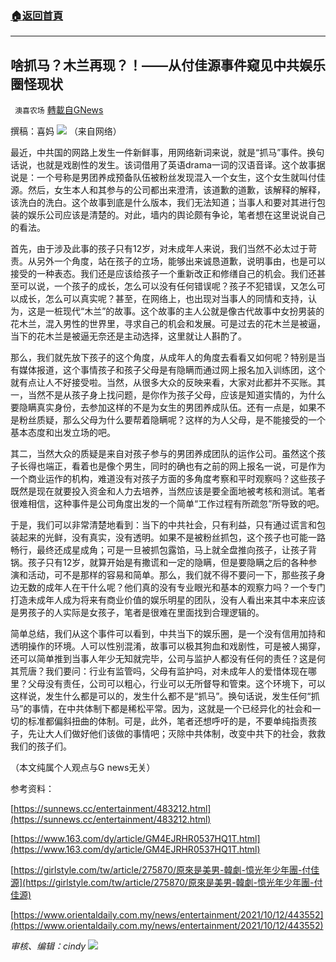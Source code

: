 ###  [:house:返回首頁](https://github.com/ourhimalayas/txt)
---


## 啥抓马？木兰再现？！——从付佳源事件窥见中共娱乐圈怪现状
` 澳喜农场` [轉載自GNews](https://gnews.org/zh-hans/1592732/)

撰稿：喜妈
![](https://assets.gnews.org/wp-content/uploads/2021/10/F65AD185-753B-46D5-8D48-5D5F5A0FF869.jpeg)
（来自网络）

最近，中共国的网路上发生一件新鲜事，用网络新词来说，就是“抓马”事件。换句话说，也就是戏剧性的发生。该词借用了英语drama一词的汉语音译。这个故事据说是：一个号称是男团养成预备队伍被粉丝发现混入一个女生，这个女生就叫付佳源。然后，女生本人和其参与的公司都出来澄清，该道歉的道歉，该解释的解释，该洗白的洗白。这个故事到底是什么版本，我们无法知道；当事人和要对其进行包装的娱乐公司应该是清楚的。对此，墙内的舆论颇有争论，笔者想在这里说说自己的看法。

首先，由于涉及此事的孩子只有12岁，对未成年人来说，我们当然不必太过于苛责。从另外一个角度，站在孩子的立场，能够出来诚恳道歉，说明事由，也是可以接受的一种表态。我们还是应该给孩子一个重新改正和修缮自己的机会。我们还甚至可以说，一个孩子的成长，怎么可以没有任何错误呢？孩子不犯错误，又怎么可以成长，怎么可以真实呢？甚至，在网络上，也出现对当事人的同情和支持，认为，这是一桩现代“木兰”的故事。这个故事的主人公就是像古代故事中女扮男装的花木兰，混入男性的世界里，寻求自己的机会和发展。可是过去的花木兰是被逼，当下的花木兰是被逼无奈还是主动选择，这里就让人斟酌了。

那么，我们就先放下孩子的这个角度，从成年人的角度去看看又如何呢？特别是当有媒体报道，这个事情孩子和孩子父母是有隐瞒而通过网上报名加入训练团，这个就有点让人不好接受啦。当然，从很多大众的反映来看，大家对此都并不买账。其一，当然不是从孩子身上找问题，是你作为孩子父母，应该是知道实情的，为什么要隐瞒真实身份，去参加这样的不是为女生的男团养成队伍。还有一点是，如果不是粉丝质疑，那么父母为什么要帮着隐瞒呢？这样的为人父母，是不能接受的一个基本态度和出发立场的吧。

其二，当然大众的质疑是来自对孩子参与的男团养成团队的运作公司。虽然这个孩子长得也端正，看着也是像个男生，同时的确也有之前的网上报名一说，可是作为一个商业运作的机构，难道没有对孩子方面的多角度考察和平时观察吗？这些孩子既然是现在就要投入资金和人力去培养，当然应该是要全面地被考核和测试。笔者很难相信，这种事件是公司角度出发的一个简单“工作过程有所疏忽”所导致的吧。

于是，我们可以非常清楚地看到：当下的中共社会，只有利益，只有通过谎言和包装起来的光鲜，没有真实，没有透明。如果不是被粉丝抓包，这个孩子也可能一路畅行，最终还成星成角；可是一旦被抓包露馅，马上就全盘推向孩子，让孩子背锅。孩子只有12岁，就算开始是有撒谎和一定的隐瞒，但是要隐瞒之后的各种参演和活动，可不是那样的容易和简单。那么，我们就不得不要问一下，那些孩子身边无数的成年人在干什么呢？他们真的没有专业眼光和基本的观察力吗？一个专门打造未成年人成为将来有商业价值的娱乐明星的团队，没有人看出来其中本来应该是男孩子的人实际是女孩子，笔者是很难在里面找到合理逻辑的。

简单总结，我们从这个事件可以看到，中共当下的娱乐圈，是一个没有信用加持和透明操作的环境。人可以性别混淆，故事可以极其狗血和戏剧性，可是被人揭穿，还可以简单推到当事人年少无知就完毕，公司与监护人都没有任何的责任？这是何其荒唐？我们要问：行业有监管吗，父母有监护吗，对未成年人的爱惜体现在哪里？父母没有责任，公司可以粗心，行业可以无所督导和管束。这个环境下，可以这样说，发生什么都是可以的，发生什么都不是“抓马”。换句话说，发生任何“抓马”的事情，在中共体制下都是稀松平常。因为，这就是一个已经异化的社会和一切的标准都偏斜扭曲的体制。可是，此外，笔者还想呼吁的是，不要单纯指责孩子，先让大人们做好他们该做的事情吧；灭除中共体制，改变中共下的社会，救救我们的孩子们。

（本文纯属个人观点与G news无关）

参考资料：

[https://sunnews.cc/entertainment/483212.html](https://sunnews.cc/entertainment/483212.html)

[https://www.163.com/dy/article/GM4EJRHR0537HQ1T.html](https://www.163.com/dy/article/GM4EJRHR0537HQ1T.html)

[https://girlstyle.com/tw/article/275870/原來是美男-韓劇-憶光年少年團-付佳源](https://girlstyle.com/tw/article/275870/原來是美男-韓劇-憶光年少年團-付佳源)

[https://www.orientaldaily.com.my/news/entertainment/2021/10/12/443552](https://www.orientaldaily.com.my/news/entertainment/2021/10/12/443552)

*审核、编辑：cindy*
![](https://assets.gnews.org/wp-content/uploads/2021/10/澳喜图标2-1.jpg)
